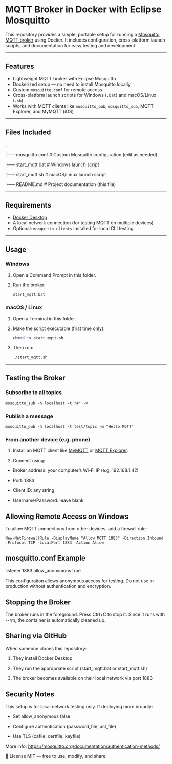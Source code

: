 # MQTT Broker in Docker with Eclipse Mosquitto

This repository provides a simple, portable setup for running a [Mosquitto MQTT broker](https://mosquitto.org/) using Docker. It includes configuration, cross-platform launch scripts, and documentation for easy testing and development.

---

## Features

- Lightweight MQTT broker with Eclipse Mosquitto
- Dockerized setup — no need to install Mosquitto locally
- Custom `mosquitto.conf` for remote access
- Cross-platform launch scripts for Windows (`.bat`) and macOS/Linux (`.sh`)
- Works with MQTT clients like `mosquitto_pub`, `mosquitto_sub`, MQTT Explorer, and MyMQTT (iOS)

---

## Files Included
.

├── mosquitto.conf # Custom Mosquitto configuration (edit as needed)

├── start_mqtt.bat # Windows launch script

├── start_mqtt.sh # macOS/Linux launch script

└── README.md # Project documentation (this file)

---

## Requirements

- [Docker Desktop](https://www.docker.com/products/docker-desktop)
- A local network connection (for testing MQTT on multiple devices)
- Optional: `mosquitto-clients` installed for local CLI testing

---

## Usage
### Windows

1. Open a Command Prompt in this folder.
2. Run the broker:

   ```cmd
   start_mqtt.bat
### macOS / Linux
1. Open a Terminal in this folder.

2. Make the script executable (first time only):

    ```sh
    chmod +x start_mqtt.sh
3. Then run:

    ```sh
    ./start_mqtt.sh
---
## Testing the Broker
### Subscribe to all topics

    mosquitto_sub -h localhost -t "#" -v

### Publish a message

    mosquitto_pub -h localhost -t test/topic -m "Hello MQTT"

### From another device (e.g. phone)
1. Install an MQTT client like [MyMQTT](https://mymqtt.app/en) or [MQTT Explorer](https://mqtt-explorer.com/).

2. Connect using:

- Broker address: your computer’s Wi-Fi IP (e.g. 192.168.1.42)

- Port: 1883

- Client ID: any string

- Username/Password: leave blank

## Allowing Remote Access on Windows
To allow MQTT connections from other devices, add a firewall rule:

    New-NetFirewallRule -DisplayName "Allow MQTT 1883" -Direction Inbound -Protocol TCP -LocalPort 1883 -Action Allow

## mosquitto.conf Example

listener 1883
allow_anonymous true

This configuration allows anonymous access for testing. Do not use in production without authentication and encryption.

## Stopping the Broker
The broker runs in the foreground. Press Ctrl+C to stop it.
Since it runs with --rm, the container is automatically cleaned up.

## Sharing via GitHub
When someone clones this repository:

1. They install Docker Desktop

2. They run the appropriate script (start_mqtt.bat or start_mqtt.sh)

3. The broker becomes available on their local network via port 1883

## Security Notes
This setup is for local network testing only. If deploying more broadly:

- Set allow_anonymous false

- Configure authentication (password_file, acl_file)

- Use TLS (cafile, certfile, keyfile)

More info: https://mosquitto.org/documentation/authentication-methods/

📃 License
MIT — free to use, modify, and share.

